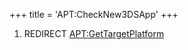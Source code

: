 +++
title = 'APT:CheckNew3DSApp'
+++

1.  REDIRECT [<APT:GetTargetPlatform>](APT:GetTargetPlatform "wikilink")